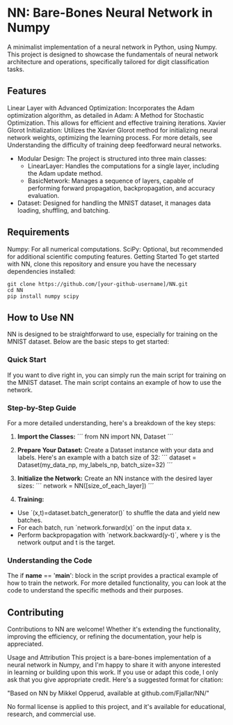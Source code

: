 # NN: Bare-Bones Neural Network in Numpy
A minimalist implementation of a neural network in Python, using Numpy. This project is designed to showcase the fundamentals of neural network architecture and operations, specifically tailored for digit classification tasks.

## Features
Linear Layer with Advanced Optimization: Incorporates the Adam optimization algorithm, as detailed in Adam: A Method for Stochastic Optimization. This allows for efficient and effective training iterations.
Xavier Glorot Initialization: Utilizes the Xavier Glorot method for initializing neural network weights, optimizing the learning process. For more details, see Understanding the difficulty of training deep feedforward neural networks.
* Modular Design: The project is structured into three main classes:
  * LinearLayer: Handles the computations for a single layer, including the Adam update method.
  * BasicNetwork: Manages a sequence of layers, capable of performing forward propagation, backpropagation, and accuracy evaluation.
* Dataset: Designed for handling the MNIST dataset, it manages data loading, shuffling, and batching.

## Requirements
Numpy: For all numerical computations.
SciPy: Optional, but recommended for additional scientific computing features.
Getting Started
To get started with NN, clone this repository and ensure you have the necessary dependencies installed:
```
git clone https://github.com/[your-github-username]/NN.git
cd NN
pip install numpy scipy
```

## How to Use NN
NN is designed to be straightforward to use, especially for training on the MNIST dataset. Below are the basic steps to get started:

### Quick Start
If you want to dive right in, you can simply run the main script for training on the MNIST dataset. The main script contains an example of how to use the network.

### Step-by-Step Guide
For a more detailed understanding, here's a breakdown of the key steps:

1. **Import the Classes:**
´´´
from NN import NN, Dataset
´´´

2. **Prepare Your Dataset:**
Create a Dataset instance with your data and labels. Here's an example with a batch size of 32:
´´´
dataset = Dataset(my_data_np, my_labels_np, batch_size=32)
´´´

3. **Initialize the Network:**
Create an NN instance with the desired layer sizes:
´´´
network = NN(\[size_of_each_layer\])
´´´

4. **Training:**
* Use ´(x,t)=dataset.batch_generator()´ to shuffle the data and yield new batches.
* For each batch, run ´network.forward(x)´ on the input data x.
* Perform backpropagation with ´network.backward(y-t)´, where y is the network output and t is the target.

### Understanding the Code
The if __name__ == '__main__': block in the script provides a practical example of how to train the network. For more detailed functionality, you can look at the code to understand the specific methods and their purposes.


## Contributing
Contributions to NN are welcome! Whether it's extending the functionality, improving the efficiency, or refining the documentation, your help is appreciated.

Usage and Attribution
This project is a bare-bones implementation of a neural network in Numpy, and I'm happy to share it with anyone interested in learning or building upon this work. If you use or adapt this code, I only ask that you give appropriate credit. Here's a suggested format for citation:

"Based on NN by Mikkel Opperud, available at github.com/Fjallar/NN/"

No formal license is applied to this project, and it's available for educational, research, and commercial use.
